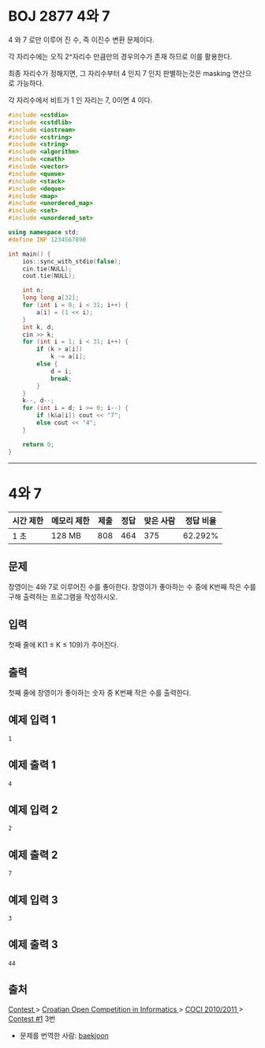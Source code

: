# BOJ 2877 4와 7



4 와 7 로만 이루어 진 수, 즉 이진수 변환 문제이다.

각 자리수에는 오직 2^자리수 만큼만의 경우의수가 존재 하므로 이를 활용한다.

최종 자리수가 정해지면, 그 자리수부터 4 인지 7 인지 판별하는것은 masking 연산으로 가능하다.

각 자리수에서 비트가 1 인 자리는 7, 0이면 4 이다.



```c++
#include <cstdio>
#include <cstdlib>
#include <iostream>
#include <cstring>
#include <string>
#include <algorithm>
#include <cmath>
#include <vector>
#include <queue>
#include <stack>
#include <deque>
#include <map>
#include <unordered_map>
#include <set>
#include <unordered_set>

using namespace std;
#define INF 1234567890

int main() {
	ios::sync_with_stdio(false);
	cin.tie(NULL);
	cout.tie(NULL);

	int n;
	long long a[32];
	for (int i = 0; i < 31; i++) {
		a[i] = (1 << i);
	}
	int k, d;
	cin >> k;
	for (int i = 1; i < 31; i++) {
		if (k > a[i])
			k -= a[i];
		else {
			d = i;
			break;
		}
	}
	k--, d--;
	for (int i = d; i >= 0; i--) {
		if (k&a[i]) cout << "7";
		else cout << "4";
	}

	return 0;
}


```



---



# 4와 7

| 시간 제한 | 메모리 제한 | 제출 | 정답 | 맞은 사람 | 정답 비율 |
| --------- | ----------- | ---- | ---- | --------- | --------- |
| 1 초      | 128 MB      | 808  | 464  | 375       | 62.292%   |

## 문제

창영이는 4와 7로 이루어진 수를 좋아한다. 창영이가 좋아하는 수 중에 K번째 작은 수를 구해 출력하는 프로그램을 작성하시오.

## 입력

첫째 줄에 K(1 ≤ K ≤ 109)가 주어진다.

## 출력

첫째 줄에 창영이가 좋아하는 숫자 중 K번째 작은 수를 출력한다.

## 예제 입력 1

```
1
```

## 예제 출력 1

```
4
```

## 예제 입력 2

```
2
```

## 예제 출력 2

```
7
```

## 예제 입력 3

```
3
```

## 예제 출력 3

```
44
```



## 출처

[Contest ](https://www.acmicpc.net/category/45)> [Croatian Open Competition in Informatics ](https://www.acmicpc.net/category/17)> [COCI 2010/2011 ](https://www.acmicpc.net/category/20)> [Contest #1](https://www.acmicpc.net/category/detail/75) 3번

- 문제를 번역한 사람: [baekjoon](https://www.acmicpc.net/user/baekjoon)